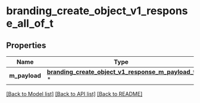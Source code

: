 # branding_create_object_v1_response_all_of_t

## Properties
Name | Type | Description | Notes
------------ | ------------- | ------------- | -------------
**m_payload** | [**branding_create_object_v1_response_m_payload_t**](branding_create_object_v1_response_m_payload.md) \* |  | 

[[Back to Model list]](../README.md#documentation-for-models) [[Back to API list]](../README.md#documentation-for-api-endpoints) [[Back to README]](../README.md)


